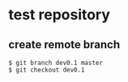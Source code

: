 test repository
====

create remote branch
--
    $ git branch dev0.1 master
    $ git checkout dev0.1
